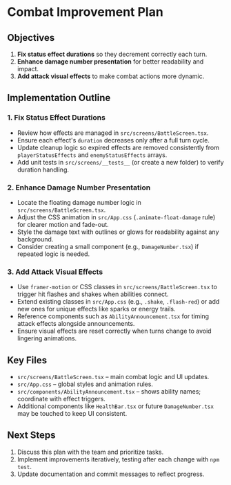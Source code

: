 # Combat Improvement Plan

## Objectives

1. **Fix status effect durations** so they decrement correctly each turn.
2. **Enhance damage number presentation** for better readability and impact.
3. **Add attack visual effects** to make combat actions more dynamic.

## Implementation Outline

### 1. Fix Status Effect Durations
- Review how effects are managed in `src/screens/BattleScreen.tsx`.
- Ensure each effect's `duration` decreases only after a full turn cycle.
- Update cleanup logic so expired effects are removed consistently from `playerStatusEffects` and `enemyStatusEffects` arrays.
- Add unit tests in `src/screens/__tests__` (or create a new folder) to verify duration handling.

### 2. Enhance Damage Number Presentation
- Locate the floating damage number logic in `src/screens/BattleScreen.tsx`.
- Adjust the CSS animation in `src/App.css` (`.animate-float-damage` rule) for clearer motion and fade-out.
- Style the damage text with outlines or glows for readability against any background.
- Consider creating a small component (e.g., `DamageNumber.tsx`) if repeated logic is needed.

### 3. Add Attack Visual Effects
- Use `framer-motion` or CSS classes in `src/screens/BattleScreen.tsx` to trigger hit flashes and shakes when abilities connect.
- Extend existing classes in `src/App.css` (e.g., `.shake`, `.flash-red`) or add new ones for unique effects like sparks or energy trails.
- Reference components such as `AbilityAnnouncement.tsx` for timing attack effects alongside announcements.
- Ensure visual effects are reset correctly when turns change to avoid lingering animations.

## Key Files
- `src/screens/BattleScreen.tsx` – main combat logic and UI updates.
- `src/App.css` – global styles and animation rules.
- `src/components/AbilityAnnouncement.tsx` – shows ability names; coordinate with effect triggers.
- Additional components like `HealthBar.tsx` or future `DamageNumber.tsx` may be touched to keep UI consistent.

## Next Steps
1. Discuss this plan with the team and prioritize tasks.
2. Implement improvements iteratively, testing after each change with `npm test`.
3. Update documentation and commit messages to reflect progress.
